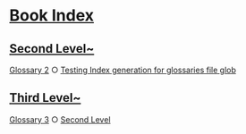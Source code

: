# [Book Index](#book-index)

## [Second Level\~](#second-level)

[Glossary 2][1] ○ [Testing Index generation for glossaries file glob][2]

## [Third Level\~](#third-level)

[Glossary 3][3] ○ [Second Level][4]

[1]: ../2nd/glossary2.md#second-level "Test: Mentioning term Third Level"

[2]: ../glossary.md#testing-index-generation-for-glossaries-file-glob

[3]: ../2nd/3rd/glossary3.md#third-level "Term at the third level in the folder hierarchy."

[4]: ../2nd/glossary2.md#second-level
